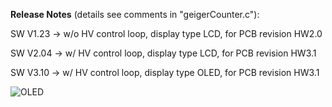 **Release Notes** (details see comments in "geigerCounter.c"):


SW V1.23 -> w/o HV control loop, display type LCD, for PCB revision HW2.0

SW V2.04 -> w/ HV control loop, display type LCD, for PCB revision HW3.1

SW V3.10 -> w/ HV control loop, display type OLED, for PCB revision HW3.1

![OLED](https://user-images.githubusercontent.com/77980708/212469693-391a5923-3d9b-4e5d-85ea-d4b9252364b7.gif)
